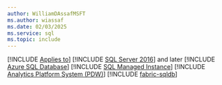 ```yaml
---
author: WilliamDAssafMSFT
ms.author: wiassaf
ms.date: 02/03/2025
ms.service: sql
ms.topic: include
---
```


[!INCLUDE [Applies to](../../includes/applies-md.md)] [!INCLUDE [SQL Server 2016](_ss2016.md)] and later [!INCLUDE [Azure SQL Database](../../includes/applies-to-version/_asdb.md)] [!INCLUDE [SQL Managed Instance](../../includes/applies-to-version/_asmi.md)] [!INCLUDE [Analytics Platform System (PDW)](../../includes/applies-to-version/_pdw.md)] [!INCLUDE [fabric-sqldb](_fabric-sqldb.md)]
